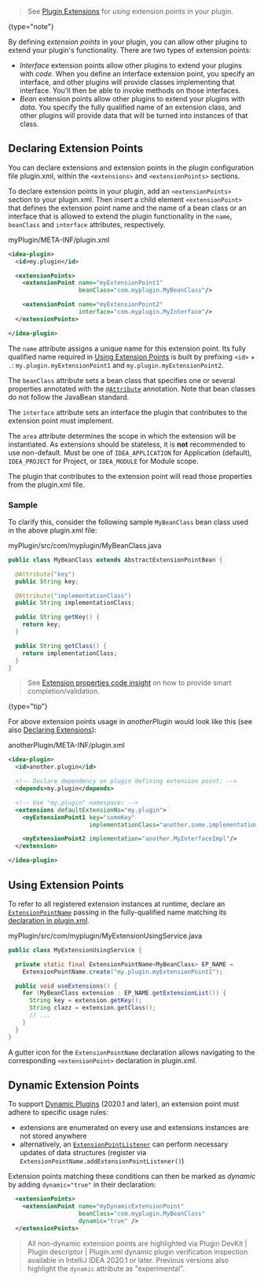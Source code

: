 [//]: # (title: Extension Points)

<!-- Copyright 2000-2022 JetBrains s.r.o. and other contributors. Use of this source code is governed by the Apache 2.0 license that can be found in the LICENSE file. -->

> See [Plugin Extensions](plugin_extensions.md) for _using_ extension points in your plugin.
>
{type="note"}

By defining _extension points_ in your plugin, you can allow other plugins to extend your plugin's functionality.
There are two types of extension points:

* _Interface_ extension points allow other plugins to extend your plugins with _code_.
  When you define an interface extension point, you specify an interface, and other plugins will provide classes implementing that interface.
  You'll then be able to invoke methods on those interfaces.
* _Bean_ extension points allow other plugins to extend your plugins with _data_.
  You specify the fully qualified name of an extension class, and other plugins will provide data that will be turned into instances of that class.

## Declaring Extension Points

You can declare extensions and extension points in the plugin configuration file <path>plugin.xml</path>, within the `<extensions>` and `<extensionPoints>` sections.

To declare extension points in your plugin, add an `<extensionPoints>` section to your <path>plugin.xml</path>.
Then insert a child element `<extensionPoint>` that defines the extension point name and the name of a bean class or an interface that is allowed to extend the plugin functionality in the `name`, `beanClass` and `interface` attributes, respectively.

<path>myPlugin/META-INF/plugin.xml</path>

```xml
<idea-plugin>
  <id>my.plugin</id>

  <extensionPoints>
    <extensionPoint name="myExtensionPoint1"
                    beanClass="com.myplugin.MyBeanClass"/>

    <extensionPoint name="myExtensionPoint2"
                    interface="com.myplugin.MyInterface"/>
  </extensionPoints>

</idea-plugin>
```

The `name` attribute assigns a unique name for this extension point.
Its fully qualified name required in [Using Extension Points](#using-extension-points) is built by prefixing `<id>` + `.`: `my.plugin.myExtensionPoint1` and `my.plugin.myExtensionPoint2`.

The `beanClass` attribute sets a bean class that specifies one or several properties annotated with the [`@Attribute`](upsource:///platform/util/src/com/intellij/util/xmlb/annotations/Attribute.java) annotation.
Note that bean classes do not follow the JavaBean standard.

The `interface` attribute sets an interface the plugin that contributes to the extension point must implement.

The `area` attribute determines the scope in which the extension will be instantiated.
As extensions should be stateless, it is **not** recommended to use non-default.
Must be one of `IDEA_APPLICATION` for Application (default), `IDEA_PROJECT` for Project, or `IDEA_MODULE` for Module scope.

The plugin that contributes to the extension point will read those properties from the <path>plugin.xml</path> file.

### Sample

To clarify this, consider the following sample `MyBeanClass` bean class used in the above <path>plugin.xml</path> file:

<path>myPlugin/src/com/myplugin/MyBeanClass.java</path>

```java
public class MyBeanClass extends AbstractExtensionPointBean {

  @Attribute("key")
  public String key;

  @Attribute("implementationClass")
  public String implementationClass;

  public String getKey() {
    return key;
  }

  public String getClass() {
    return implementationClass;
  }
}
```

> See [Extension properties code insight](plugin_extensions.md#extension-properties-code-insight) on how to provide smart completion/validation.
>
{type="tip"}

For above extension points usage in _anotherPlugin_ would look like this (see also [Declaring Extensions](plugin_extensions.md#declaring-extensions)):

<path>anotherPlugin/META-INF/plugin.xml</path>

```xml
<idea-plugin>
  <id>another.plugin</id>

  <!-- Declare dependency on plugin defining extension point: -->
  <depends>my.plugin</depends>

  <!-- Use "my.plugin" namespace: -->
  <extensions defaultExtensionNs="my.plugin">
    <myExtensionPoint1 key="someKey"
                       implementationClass="another.some.implementation.class"/>

    <myExtensionPoint2 implementation="another.MyInterfaceImpl"/>
  </extension>

</idea-plugin>
```

## Using Extension Points
To refer to all registered extension instances at runtime, declare an [`ExtensionPointName`](upsource:///platform/extensions/src/com/intellij/openapi/extensions/ExtensionPointName.java) passing in the fully-qualified name matching its [declaration in plugin.xml](#declaring-extension-points).

<path>myPlugin/src/com/myplugin/MyExtensionUsingService.java</path>

```java
public class MyExtensionUsingService {

  private static final ExtensionPointName<MyBeanClass> EP_NAME =
    ExtensionPointName.create("my.plugin.myExtensionPoint1");

  public void useExtensions() {
    for (MyBeanClass extension : EP_NAME.getExtensionList()) {
      String key = extension.getKey();
      String clazz = extension.getClass();
      // ...
    }
  }
}
```

A gutter icon for the `ExtensionPointName` declaration allows navigating to the corresponding `<extensionPoint>` declaration in <path>plugin.xml</path>.

## Dynamic Extension Points
To support [Dynamic Plugins](dynamic_plugins.md) (2020.1 and later), an extension point must adhere to specific usage rules:

- extensions are enumerated on every use and extensions instances are not stored anywhere
- alternatively, an [`ExtensionPointListener`](upsource:///platform/extensions/src/com/intellij/openapi/extensions/ExtensionPointListener.java) can perform necessary updates of data structures (register via `ExtensionPointName.addExtensionPointListener()`)

Extension points matching these conditions can then be marked as _dynamic_ by adding `dynamic="true"` in their declaration:

```xml
  <extensionPoints>
    <extensionPoint name="myDynamicExtensionPoint"
                    beanClass="com.myplugin.MyBeanClass"
                    dynamic="true" />
  </extensionPoints>
```

> All non-dynamic extension points are highlighted via <control>Plugin DevKit | Plugin descriptor | Plugin.xml dynamic plugin verification</control> inspection available in IntelliJ IDEA 2020.1 or later.
> Previous versions also highlight the `dynamic` attribute as "experimental".
